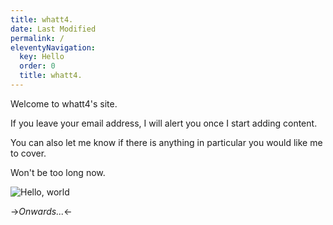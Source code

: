 ```yaml
---
title: whatt4.
date: Last Modified 
permalink: /
eleventyNavigation:
  key: Hello 
  order: 0
  title: whatt4.
---
```

Welcome to whatt4's site. 

If you leave your email address, I will alert you once I start adding content.

You can also let me know if there is anything in particular you would like me to cover.

Won't be too long now. 

![Hello, world](/content/images/hello.jpg)

->*Onwards...*<-



